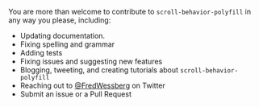 You are more than welcome to contribute to `scroll-behavior-polyfill` in any way you please, including:

- Updating documentation.
- Fixing spelling and grammar
- Adding tests
- Fixing issues and suggesting new features
- Blogging, tweeting, and creating tutorials about `scroll-behavior-polyfill`
- Reaching out to [@FredWessberg](https://twitter.com/FredWessberg) on Twitter
- Submit an issue or a Pull Request